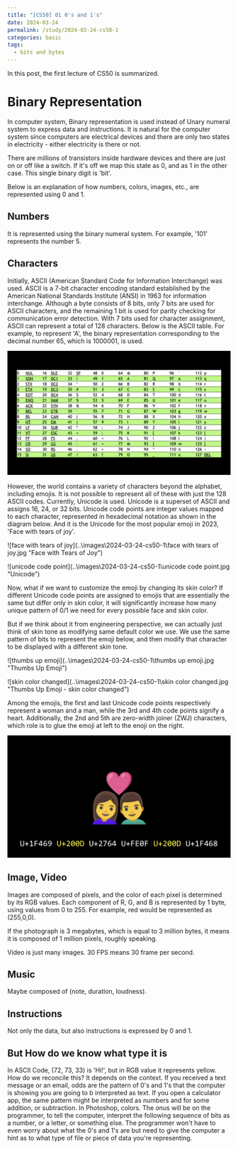 ```yaml
---
title: "[CS50] 01 0's and 1's"
date: 2024-03-24
permalink: /study/2024-03-24-cs50-1
categories: basic
tags:
  - bits and bytes
---
```


In this post, the first lecture of CS50 is summarized.

# Binary Representation

In computer system, Binary representation is used instead of Unary numeral system to express data and instructions. It is natural for the computer system since computers are electrical devices and there are only two states in electricity - either electricity is there or not. 

There are millions of transistors inside hardware devices and there are just on or off like a switch. If it's off we map this state as 0, and as 1 in the other case. This single binary digit is 'bit'.

Below is an explanation of how numbers, colors, images, etc., are represented using 0 and 1.

## Numbers

It is represented using the binary numeral system. For example, '101' represents the number 5.

## Characters

Initially, ASCII (American Standard Code for Information Interchange) was used. ASCII is a 7-bit character encoding standard established by the American National Standards Institute (ANSI) in 1963 for information interchange. Although a byte consists of 8 bits, only 7 bits are used for ASCII characters, and the remaining 1 bit is used for parity checking for communication error detection. With 7 bits used for character assignment, ASCII can represent a total of 128 characters. Below is the ASCII table. For example, to represent 'A', the binary representation corresponding to the decimal number 65, which is 1000001, is used.

![ascii](..\images\2024-03-24-cs50-1\ascii.jpg "ASCII TAble")

However, the world contains a variety of characters beyond the alphabet, including emojis. It is not possible to represent all of these with just the 128 ASCII codes. Currently, Unicode is used. Unicode is a superset of ASCII and assigns 16, 24, or 32 bits. Unicode code points are integer values mapped to each character, represented in hexadecimal notation as shown in the diagram below. And it is the Unicode for the most popular emoji in 2023, 'Face with tears of joy'.

![face with tears of joy](..\images\2024-03-24-cs50-1\face with tears of joy.jpg "Face with Tears of Joy")

![unicode code point](..\images\2024-03-24-cs50-1\unicode code point.jpg "Unicode")

Now, what if we want to customize the emoji by changing its skin color? If different Unicode code points are assigned to emojis that are essentially the same but differ only in skin color, it will significantly increase how many unique pattern of 0/1 we need for every possible face and skin color.

But if we think about it from engineering perspective, we can actually just think of skin tone as modifying same default color we use. We use the same pattern of bits to represent the emoji below, and then modify that character to be displayed with a different skin tone.

![thumbs up emoji](..\images\2024-03-24-cs50-1\thumbs up emoji.jpg "Thumbs Up Emoji")

![skin color changed](..\images\2024-03-24-cs50-1\skin color changed.jpg "Thumbs Up Emoji - skin color changed")

Among the emojis, the first and last Unicode code points respectively represent a woman and a man, while the 3rd and 4th code points signify a heart. Additionally, the 2nd and 5th are zero-width joiner (ZWJ) characters, which role is to glue the emoji at left to the enoji on the right.

![emoji](..\images\2024-03-24-cs50-1\emoji.jpg "Emoji")

## Image, Video

Images are composed of pixels, and the color of each pixel is determined by its RGB values. Each component of R, G, and B is represented by 1 byte, using values from 0 to 255. For example, red would be represented as (255,0,0).

If the photograph is 3 megabytes, which is equal to 3 million bytes, it means it is composed of 1 million pixels, roughly speaking.

Video is just many images. 30 FPS means 30 frame per second.

## Music

Maybe composed of (note, duration, loudness). 

## Instructions

Not only the data, but also instructions is expressed by 0 and 1.



## But How do we know what type it is

In ASCII Code, (72, 73, 33) is 'Hi!', but in RGB value it represents yellow. How do we reconcile this? It depends on the context. If you received a text message or an email, odds are the pattern of 0's and 1's that the computer is showing you are going to b interpreted as text. If you open a calculator app, the same pattern might be interpreted as numbers and for some addition, or subtraction. In Photoshop, colors. The onus will be on the programmer, to tell the computer, interpret the following sequence of bits as a number, or a letter, or something else. The programmer won't have to even worry about what the 0's and 1's are but need to give the computer a hint as to what type of file or piece of data you're representing.